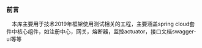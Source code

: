 ### 前言
&emsp;本库主要用于技术2019年框架使用测试相关的工程，主要涵盖spring cloud套件中核心组件，如注册中心，网关，熔断器，监控actuator，接口文档swagger-ui等等